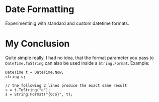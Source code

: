 Date Formatting
===============

Experimentinig with standard and custom datetime formats.

My Conclusion
=============

Quite simple really. I had no idea, that the format parameter you pass to `DateTime.ToString` can also be used inside a
`String.Format`. Example:
```
DateTime t = DateTime.Now;
string s;

// the following 2 lines produce the exact same result
s = t.ToString("o");
s = String.Format("{0:o}", t);
```

